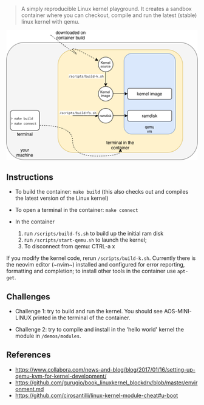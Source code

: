 > A simply reproducible Linux kernel playground. It creates a sandbox container
> where you can checkout, compile and run the latest (stable) linux kernel with
> qemu.

<p align="center">
  <img src="picture.png">
</p>

## Instructions

- To build the container: `make build` (this also checks out and compiles the
  latest version of the Linux kernel)

- To open a terminal in the container: `make connect`

- In the container

  1. run `/scripts/build-fs.sh` to build up the initial ram disk
  2. run `/scripts/start-qemu.sh` to launch the kernel;
  3. To disconnect from qemu: CTRL-a x

If you modify the kernel code, rerun `/scripts/build-k.sh`. Currently there is
the neovim editor (~nvim~) installed and configured for error reporting,
formatting and completion; to install other tools in the container use
`apt-get`.

## Challenges

- Challenge 1: try to build and run the kernel. You should see AOS-MINI-LINUX
  printed in the terminal of the container.

- Challenge 2: try to compile and install in the 'hello world' kernel the module
  in `/demos/modules`.

## References

- https://www.collabora.com/news-and-blog/blog/2017/01/16/setting-up-qemu-kvm-for-kernel-development/
- https://github.com/gurugio/book_linuxkernel_blockdrv/blob/master/environment.md
- https://github.com/cirosantilli/linux-kernel-module-cheat#u-boot
